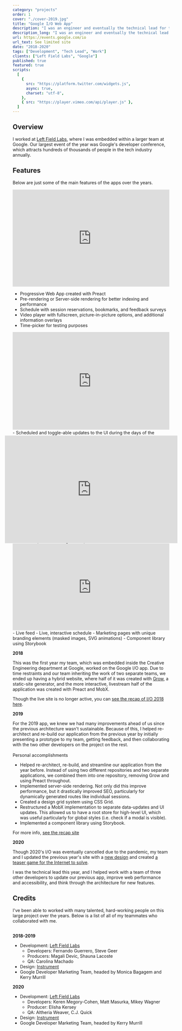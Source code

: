 ```yaml
---
category: "projects"
order: 1
cover: "./cover-2019.jpg"
title: "Google I/O Web App"
description: "I was an engineer and eventually the technical lead for the annual Google developer conference web application over the span of three years."
description_long: "I was an engineer and eventually the technical lead for the annual Google developer conference web application over the span of three years. This app provided attendees and livestream viewers information about the event, the ability to create their own schedule, an interactive map, and a livestream."
url: https://events.google.com/io
url_text: See limited site
date: "2018-2020"
tags: ["Development", "Tech Lead", "Work"]
clients: ["Left Field Labs", "Google"]
published: true
featured: true
scripts:
  [
    {
      src: "https://platform.twitter.com/widgets.js",
      async: true,
      charset: "utf-8",
    },
    { src: "https://player.vimeo.com/api/player.js" },
  ]
---
```


## Overview

I worked at [Left Field Labs](//leftfieldlabs.com), where I was embedded within a larger team at Google. Our largest event of the year was Google's developer conference, which attracts hundreds of thousands of people in the tech industry annually.

## Features

Below are just some of the main features of the apps over the years.

<div class="iframe-video" style="padding:61.94% 0 0 0;position:relative;"><iframe src="https://player.vimeo.com/video/477785483?autoplay=1&loop=1&title=0&byline=0&portrait=0&mute=1" style="position:absolute;top:0;left:0;width:100%;height:100%;" frameborder="0" allow="autoplay;" allowfullscreen></iframe></div>

- Progressive Web App created with Preact
- Pre-rendering or Server-side rendering for better indexing and performance
- Schedule with session reservations, bookmarks, and feedback surveys
- Video player with fullscreen, picture-in-picture options, and additional information overlays
- Time-picker for testing purposes
<div class="iframe-video" style="padding:62.34% 0 0 0;position:relative;"><iframe src="https://player.vimeo.com/video/477785412?autoplay=1&loop=1&title=0&byline=0&portrait=0&mute=1" style="position:absolute;top:0;left:0;width:100%;height:100%;margin-top:-1px;" frameborder="0" allow="autoplay;" allowfullscreen></iframe></div>
- Scheduled and toggle-able updates to the UI during the days of the conference
- Dynamic, deep-linked modals for both sessions and speakers
<div class="iframe-video" style="padding:62.34% 0 0 0;position:relative;"><iframe src="https://player.vimeo.com/video/477785477?autoplay=1&loop=1&title=0&byline=0&portrait=0&mute=1" style="position:absolute;top:0;left:0;width:100%;height:100%;transform:scale(1.1);" frameborder="0" allow="autoplay;" allowfullscreen></iframe></div>
- Interactive, custom-designed map
<div class="iframe-video" style="padding:55.34% 0 0 0;position:relative;"><iframe src="https://player.vimeo.com/video/477694428?autoplay=1&loop=1&title=0&byline=0&portrait=0&mute=1" style="position:absolute;top:0;left:0;width:100%;height:100%;" frameborder="0" allow="autoplay;" allowfullscreen></iframe></div>
- Live feed
- Live, interactive schedule
- Marketing pages with unique branding elements (masked images, SVG animations)
- Component library using Storybook

**2018**

This was the first year my team, which was embedded inside the Creative Engineering department at Google, worked on the Google I/O app. Due to time restraints and our team inheriting the work of two separate teams, we ended up having a hybrid website, where half of it was created with [Grow](//grow.io), a static-site generator, and the more interactive, livestream half of the application was created with Preact and MobX.

Though the live site is no longer active, you can [see the recap of I/O 2018 here](https://events.google.com/io2018/).

**2019**

For the 2019 app, we knew we had many improvements ahead of us since the previous architecture wasn't sustainable. Because of this, I helped re-architect and re-build our application from the previous year by initially presenting a prototype to my team, getting feedback, and then collaborating with the two other developers on the project on the rest.
<br><br>
Personal accomplishments

- Helped re-architect, re-build, and streamline our application from the year before. Instead of using two different repositories and two separate applications, we combined them into one repository, removing Grow and using Preact throughout.
- Implemented server-side rendering. Not only did this improve performance, but it drastically improved SEO, particularly for dynamically generated routes like individual sessions.
- Created a design grid system using CSS Grid.
- Restructured a MobX implementation to separate data-updates and UI updates. This allowed us to have a root store for high-level UI, which was useful particularly for global styles (i.e. check if a modal is visible).
- Implemented a component library using Storybook.

For more info, [see the recap site](//events.google.com/io2019)

**2020**

Though 2020's I/O was eventually cancelled due to the pandemic, my team and I updated the previous year's site with a [new design](//events.google.com/io) and created [a teaser game for the Internet to solve](/projects/google-io-collaboration-of-the-cosmos).

I was the technical lead this year, and I helped work with a team of three other developers to update our previous app, improve web performance and accessibility, and think through the architecture for new features.

## Credits

I've been able to worked with many talented, hard-working people on this large project over the years. Below is a list of all of my teammates who collaborated with me.
<br><br>

**2018-2019**

- Development: [Left Field Labs](//leftfieldlabs.com)
  - Developers: Fernando Guerrero, Steve Geer
  - Producers: Magali Devic, Shauna Lacoste
  - QA: Carolina Machado
- Design: [Instrument](//www.instrument.com/)
- Google Developer Marketing Team, headed by Monica Bagagem and Kerry Murrill

**2020**

- Development: [Left Field Labs](//leftfieldlabs.com)
  - Developers: Keren Megory-Cohen, Matt Masurka, Mikey Wagner
  - Producer: Elisha Kersey
  - QA: Altheria Weaver, C.J. Quick
- Design: [Instrument](//www.instrument.com/)
- Google Developer Marketing Team, headed by Kerry Murrill
